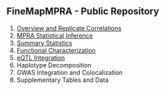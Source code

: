 ## FineMapMPRA - Public Repository

1. [Overview and Replicate Correlations](notebooks/section1-descriptive-statistics.ipynb)
2. [MPRA Statistical Inference](notebooks/section2-model-inference.ipynb)
3. [Summary Statistics](notebooks/section2a-model-eval.ipynb)
4. [Functional Characterization](notebooks/section3-functional-annotation.ipynb)
5. [eQTL Integration](notebooks/section4-eqtl.ipynb)
6. Haplotype Decomposition
7. GWAS Integration and Colocalization
8. Supplementary Tables and Data

